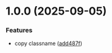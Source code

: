 # 1.0.0 (2025-09-05)


### Features

* copy classname ([add487f](https://github.com/LLmoskk/tailwind-antd-preset/commit/add487fd6d3d246d6173bc9c520632a0513ceb15))
